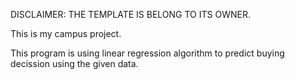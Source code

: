 DISCLAIMER: THE TEMPLATE IS BELONG TO ITS OWNER.

This is my campus project.

This program is using linear regression algorithm to predict buying decission using the given data.
